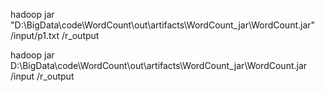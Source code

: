 


hadoop jar "D:\BigData\code\WordCount\out\artifacts\WordCount_jar\WordCount.jar" /input/p1.txt /r_output


hadoop jar D:\BigData\code\WordCount\out\artifacts\WordCount_jar\WordCount.jar /input /r_output
